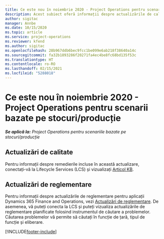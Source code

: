 ```yaml
---
title: Ce este nou în noiembrie 2020 - Project Operations pentru scenarii bazate pe stocuri/producție
description: Acest subiect oferă informații despre actualizările de calitate disponibile în lansarea din noiembrie 2020 Project Operations pentru scenarii bazate pe producție stocată.
author: sigitac
manager: Annbe
ms.date: 10/15/2020
ms.topic: article
ms.service: project-operations
ms.reviewer: kfend
ms.author: sigitac
ms.openlocfilehash: 28b967ddb6bec9fcc1be099e6ab218f38640a14c
ms.sourcegitcommit: fa32b1893286f20271fa4ec4be8fc68bd135f53c
ms.translationtype: HT
ms.contentlocale: ro-RO
ms.lasthandoff: 02/15/2021
ms.locfileid: "5288018"
---
```

# <a name="whats-new-november-2020---project-operations-for-stockedproduction-based-scenarios"></a>Ce este nou în noiembrie 2020 - Project Operations pentru scenarii bazate pe stocuri/producție

_**Se aplică la:** Project Operations pentru scenariile bazate pe stocuri/producție_

## <a name="quality-updates"></a>Actualizări de calitate

Pentru informații despre remedierile incluse în această actualizare, conectați-vă la Lifecycle Services (LCS) și vizualizați [Articol KB](https://fix.lcs.dynamics.com/Issue/Details?bugId=488609&amp;dbType=3&amp;qc=8251e8e1d5e2386de850599926c1adc3fec8e2ba25308036d22cdfe0a1c28fc7).

## <a name="regulatory-updates"></a>Actualizări de reglementare

Pentru informații despre actualizările de reglementare pentru aplicații Dynamics 365 Finance and Operations, vezi [Actualizări de reglementare](https://docs.microsoft.com/dynamics365/finance/localizations/regulatory-updates). De asemenea, vă puteți conecta la LCS și puteți vizualiza actualizările de reglementare planificate folosind instrumentul de căutare a problemelor. Căutarea problemelor vă permite să căutați în funcție de țară, tipul de funcție și eliberare.


[!INCLUDE[footer-include](../../includes/footer-banner.md)]